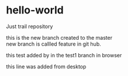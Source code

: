 # hello-world
Just trail repository

this is the new branch created to the master  
new branch is callled feature in git hub.


this test added by in the test1 branch in browser

this line  was added from desktop

